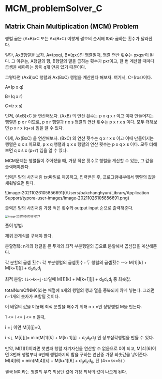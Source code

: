# MCM_problemSolver_C
## Matrix Chain Multiplication (MCM) Problem

행렬 곱은 (AxB)xC 또는 Ax(BxC) 이렇게 괄호의 순서에 따라 곱하는 횟수가 달라진다.

일단, AxB행렬을 보자. A=(pxq), B=(qxr)인 행렬일때, 행렬 연산 횟수는 pxqxr이 된다. 그 이유는, A행렬의 행, B행렬의 열을 곱하는 횟수가 pxr이고,
한 번 계산할 때마다 곱셈을 해야하는 항이 q개 만큼 있기 때문이다.

그렇다면 (AxB)xC 행렬과 Ax(BxC) 행렬을 계산한다 해보자.
여기서, C=(rxs)이다.

A=(p x q)

B=(q x r)

C=(r x s)

먼저, (AxB)xC 을 연산해보자.
(AxB) 의 연산 횟수는 p x q x r 이고 이때 만들어지는 행렬은 p x r 이므로, p x r 행렬과 r x s 행렬의 연산 횟수는 p x r x s 이다.
모두 더해보면 p x r x (q+s) 임을 알 수 있다.

이제, Ax(BxC) 을 연산해보자.
(BxC) 의 연산 횟수는 q x r x s 이고 이때 만들어지는 행렬은 q x s 이므로, p x q 행렬과 q x s 행렬의 연산 횟수는 p x q x s 이다.
모두 더해보면 q x s x (p+r) 임을 알 수 있다.



MCM문제는 행렬들이 주어졌을 때, 가장 적은 횟수로 행렬을 계산할 수 있는, 그 값을 출력해야한다.

입력은 밑의 사진처럼 txt파일로 제공하고, 입력받은 후, 프로그램내부에서 행렬의 값을 채워넣으면 된다.

![image-20211026105856691](/Users/bakchanghyun/Library/Application Support/typora-user-images/image-20211026105856691.png)

출력은 밑의 사진처럼 가장 적은 횟수와 output input 순으로 출력해준다.



<img src="/Users/bakchanghyun/Library/Application Support/typora-user-images/image-20211026105816177.png" alt="image-20211026105816177" style="zoom:60%;" />



풀이 방법:

재귀 관계식를 구해야 한다.

분할정복: n개의 행렬을 큰 두개의 최적 부분행렬의 곱으로 분할해서 곱셈값을 계산해준다.

각 분할의 곱셈 횟수: 각 부분행렬의 곱셈횟수+두 행렬의 곱셈횟수 --> M\[1][k] + M\[k+1][j] + d<sub>0</sub>d<sub>k</sub>d<sub>j</sub> 

최적 분할: `(i<=k<=j-1)`일때 M\[1][k] + M\[k+1][j] + d<sub>0</sub>d<sub>k</sub>d<sub>j</sub>  중 최솟값.

totalNumOfNM이라는 배열에 n개의 행렬의 행과 열을 중복되지 않게 넣는다. 그러면 n+1개의 숫자가 포함될 것이다.

이 배열의 값을 이용해 최적 분할을 해주기 위해 n x n인 정방행렬 M을 만든다.

1 <= i <= j <= n 일때, 

i = j 이면 M\[i][j]=0, 

i < j, M\[i][j]= min(M\[1][k] + M\[k+1][j] + d<sub>0</sub>d<sub>k</sub>d<sub>j</sub>) 인 상부삼각행렬을 만들 수 있다.

만약, M\[1][1]이라면 첫번째 행렬 자기자신을 연산할 수 없음으로 0이 되고, M\[4][6]이면 3번째 행렬부터 6번째 행렬까지의 합을 구하는 연산중 가장 최솟값을 넣어준다. M\[4][6] = min(M\[4][k] + M\[k+1][6] + d<sub>0</sub>d<sub>k</sub>d<sub>6</sub>, 단 (4<=k<=5) )

결국 M이라는 행렬의 우측 최상단 값에 가장 최적의 값이 나오게 된다.

